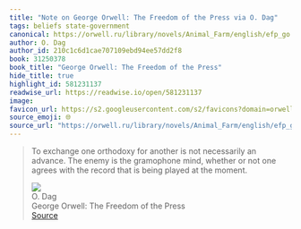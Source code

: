 ```yaml
---
title: "Note on George Orwell: The Freedom of the Press via O. Dag"
tags: beliefs state-government
canonical: https://orwell.ru/library/novels/Animal_Farm/english/efp_go
author: O. Dag
author_id: 210c1c6d1cae707109ebd94ee57dd2f8
book: 31250378
book_title: "George Orwell: The Freedom of the Press"
hide_title: true
highlight_id: 581231137
readwise_url: https://readwise.io/open/581231137
image: 
favicon_url: https://s2.googleusercontent.com/s2/favicons?domain=orwell.ru
source_emoji: 🌐
source_url: "https://orwell.ru/library/novels/Animal_Farm/english/efp_go#:~:text=To%20exchange%20one,at%20the%20moment."
---
```


> To exchange one orthodoxy for another is not necessarily an advance. The enemy is the gramophone mind, whether or not one agrees with the record that is being played at the moment.
> <div class="quoteback-footer"><div class="quoteback-avatar"><img class="mini-favicon" src="https://s2.googleusercontent.com/s2/favicons?domain=orwell.ru"></div><div class="quoteback-metadata"><div class="metadata-inner"><span style="display:none">FROM:</span><div aria-label="O. Dag" class="quoteback-author"> O. Dag</div><div aria-label="George Orwell: The Freedom of the Press" class="quoteback-title"> George Orwell: The Freedom of the Press</div></div></div><div class="quoteback-backlink"><a target="_blank" aria-label="go to the full text of this quotation" rel="noopener" href="https://orwell.ru/library/novels/Animal_Farm/english/efp_go#:~:text=To%20exchange%20one,at%20the%20moment." class="quoteback-arrow"> Source</a></div></div>